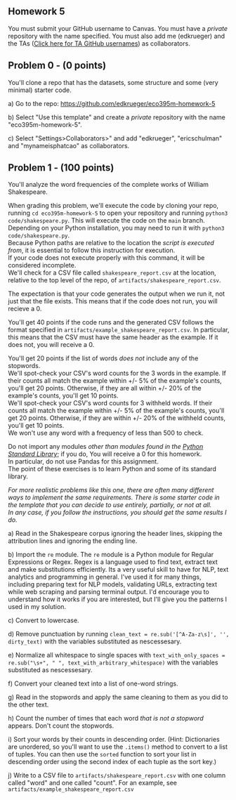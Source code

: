 ## Homework 5
You must submit your GitHub username to Canvas. You must have a _private_ repository with the name specified. You must also add me (edkrueger) and the TAs ([Click here for TA GitHub usernames](/ta-githubs.txt)) as collaborators.  

## Problem 0 - (0 points)

You'll clone a repo that has the datasets, some structure and some (very minimal) starter code.

a) Go to the repo: https://github.com/edkrueger/eco395m-homework-5   

b) Select "Use this template" and create a _private_ repository with the name "eco395m-homework-5".  

c) Select "Settings>Collaborators>" and add "edkrueger", "ericschulman" and "mynameisphatcao" as collaborators.    

## Problem 1 - (100 points)
You'll analyze the word frequencies of the complete works of William Shakespeare.

When grading this problem, we'll execute the code by cloning your repo, running `cd eco395m-homework-5` to open your repository and running `python3 code/shakespeare.py`. This will execute the code on the `main` branch.  
Depending on your Python installation, you may need to run it with `python3 code/shakespeare.py`.  
Because Python paths are relative to the location the _script is executed from_, it is essential to follow this instruction for execution.  
If your code does not execute properly with this command, it will be considered incomplete.  
We'll check for a CSV file called `shakespeare_report.csv` at the location, relative to the top level of the repo, of `artifacts/shakespeare_report.csv`.  

The expectation is that your code generates the output when we run it, not just that the file exists. This means that if the code does not run, you will recieve a 0.  

You'll get 40 points if the code runs and the generated CSV follows the format specified in `artifacts/example_shakespeare_report.csv`. In particular, this means that the CSV must have the same header as the example. If it does not, you will receive a 0.  

You'll get 20 points if the list of words _does not_ include any of the stopwords.  
We'll spot-check your CSV's word counts for the 3 words in the example. If their counts all match the example within +/- 5% of the example's counts, you'll get 20 points. Otherwise, if they are all within +/- 20% of the example's counts, you'll get 10 points.  
We'll spot-check your CSV's word counts for 3 withheld words. If their counts all match the example within +/- 5% of the example's counts, you'll get 20 points. Otherwise, if they are within +/- 20% of the withheld counts, you'll get 10 points.  
We won't use any word with a frequency of less than 500 to check.  

Do not import any modules _other than modules found in the [Python Standard Library](https://docs.python.org/3/library/)_; if you do, You will receive a 0 for this homework.  
In particular, do not use Pandas for this assignment.  
The point of these exercises is to learn Python and some of its standard library.  

_For more realistic problems like this one, there are often many different ways to implement the same requirements.
There is some starter code in the template that you can decide to use entirely, partially, or not at all.  
In any case, if you follow the instructions, you should get the same results I do._

a) Read in the Shakespeare corpus ignoring the header lines, skipping the attribution lines and ignoring the ending line.

b) Import the `re` module. The `re` module is a Python module for Regular Expressions or Regex.
Regex is a language used to find text, extract text and make substitutions efficiently. Its a very useful skill to have for NLP, text analytics and programming in general.
I've used it for many things, including preparing text for NLP models, validating URLs, extracting text while web scraping and parsing terminal output.
I'd encourage you to understand how it works if you are interested, but I'll give you the patterns I used in my solution.

c) Convert to lowercase.  

d) Remove punctuation by running `clean_text = re.sub('[^A-Za-z\s]', '', dirty_text)` with the variables substituted as nescessesary.  

e) Normalize all whitespace to single spaces with `text_with_only_spaces = re.sub("\s+", " ", text_with_arbitrary_whitespace)` with the variables substituted as nescessesary.  

f) Convert your cleaned text into a list of one-word strings.  

g) Read in the stopwords and apply the same cleaning to them as you did to the other text.  

h) Count the number of times that each word _that is not a stopword_ appears.  Don't count the stopwords.  

i) Sort your words by their counts in descending order.
(Hint: Dictionaries are unordered, so you'll want to use the `.items()` method to convert to a list of tuples.
You can then use the `sorted` function to sort your list in descending order using the second index of each tuple as the sort key.)  

j) Write to a CSV file to `artifacts/shakespeare_report.csv` with one column called "word" and one called "count". For an example, see `artifacts/example_shakespeare_report.csv`  
